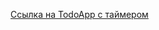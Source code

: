 <a href = "https://todo-app-git-todoapphooks-georgiysids-projects.vercel.app/#" >Ссылка на TodoApp с таймером</a>
